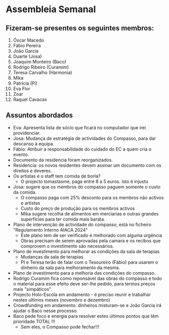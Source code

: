 # Assembleia Semanal 

## Fizeram-se presentes os seguintes membros: 

1. Óscar Macedo
2. Fábio Pereira
3. João Garcia 
4. Duarte (Josa) 
5. Joaquim Monteiro (Baco) 
6. Rodrigo Ribeiro (Curamim) 
7. Teresa Carvalho (Harmonia)
8. Mika 
9. Patrícia (Pi) 
10. Eva Flor 
11. Zoar 
12. Raquel Cavacas 

## Assuntos abordados 
 
- Eva: Apresenta lista de sócio que ficará no computador que irei providenciar. 
- Josa: Mudança de estratégia de actividades do Compasso, para dar descanso à equipa. 
- Fábio: Atribuir a responsabilidade do cuidado do EC a quem cria o evento. 
- Documento da residencia foram reorganizados. 
- Residencia: os novos residentes devem assinar um documento com os direitos e deveres. 
- Os artistas e o staff tem comida de borla? 
    - O projecto tomastasme, paga entre 8 a 5 euros. Isto é injusto
- Josa: sugere que os membros do compasso paguem somente o custo da comida. 
    - O compasso paga com 25% desconto para os membros não activos e artistas
    - Custo do preço de produção para os membros activos
    - Mika sugere recolha de alimentos em merciarias e outras grandes superficies para ter comida mais barata. 
- Plano de intervenção de actividade do compasso, está no ficheiro "Regulamento Interno AIACA 2024" 
    - Este plano tem de ser verificado e melhorado com alguma urgência
    - Obras precisam de serem aprovadas pela camara e os recibos que comprovem o investimento são necessários.
- Plano de investimento para melhorar as condições da sala de terapias
    - Mudanças da sala de terapias
    - PI e Teresa terão de falar com o Tesoureiro (Fábio) para usarem o dinheiro da sala para melhoramento da mesma. 
- Plano de investimento para a melhoria das condições do compasso. 
- Rodrigo Curamim fica como reponsável das obras do compasso e todo o material para esse efeito deve ser-lhe pedido, para termos preços mais "simpáticos". 
- Projecto Holo-Escola em andamento - é preciso reunir e trabalhar nestes ultimos meses (novembro e dezembro) 
- Crowdfunding em andamento: dinheiros misturam-se e João Garcia irá ajudar o Baco nesse processo. 
- Baco pede foco e energia para resolver estes últimos pontos que têm prioridade TOTAL !!!
    - Sem eles, o Compasso pode fechar!!! 
